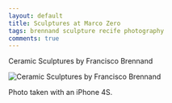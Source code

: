 ```yaml
---
layout: default
title: Sculptures at Marco Zero
tags: brennand sculpture recife photography
comments: true
---
```


Ceramic Sculptures by Francisco Brennand

![Ceramic Sculptures by Francisco Brennand](/assets/img/recife-marco-zero-brennand.jpg)

Photo taken with an iPhone 4S.
